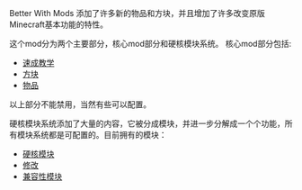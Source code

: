 Better With Mods 添加了许多新的物品和方块，并且增加了许多改变原版Minecraft基本功能的特性。

这个mod分为两个主要部分，核心mod部分和硬核模块系统。
核心mod部分包括:
   * [速成教学](crashcourse/index.md)
   * [方块](blocks/index.md)
   * [物品](items/index.md)

以上部分不能禁用，当然有些可以配置。

硬核模块系统添加了大量的内容，它被分成模块，并进一步分解成一个个功能，所有模块系统都是可配置的。目前拥有的模块：
   * [硬核模块](hardcore/index.md)
   * [修改](tweaks/index.md)
   * [兼容性模块](compat/index.md)
